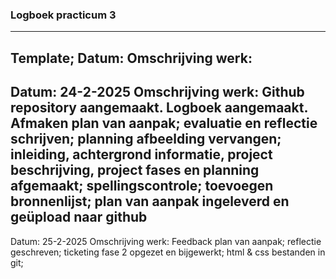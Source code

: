 ### Logboek practicum 3
------
Template;
Datum:
Omschrijving werk:
------
Datum: 24-2-2025
Omschrijving werk: Github repository aangemaakt. Logboek aangemaakt. 
Afmaken plan van aanpak; evaluatie en reflectie schrijven; 
planning afbeelding vervangen; inleiding, achtergrond informatie, 
project beschrijving, project fases en planning afgemaakt; spellingscontrole; 
toevoegen bronnenlijst; plan van aanpak ingeleverd en geüpload naar github
---
Datum: 25-2-2025
Omschrijving werk: Feedback plan van aanpak; reflectie geschreven; ticketing fase 2
opgezet en bijgewerkt; html & css bestanden in git;
